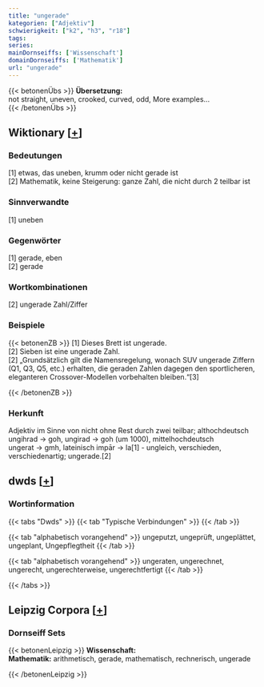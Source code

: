 ```yaml
---
title: "ungerade"
kategorien: ["Adjektiv"]
schwierigkeit: ["k2", "h3", "r18"]
tags:
series:
mainDornseiffs: ['Wissenschaft']
domainDornseiffs: ['Mathematik']
url: "ungerade"
---
```


{{< betonenÜbs >}}
**Übersetzung:**  
not straight, uneven, crooked, curved, odd, More examples...  
{{< /betonenÜbs >}}

## Wiktionary [[+](https://de.wiktionary.org/wiki/ungerade)]

### Bedeutungen
[1] etwas, das uneben, krumm oder nicht gerade ist  
[2] Mathematik, keine Steigerung: ganze Zahl, die nicht durch 2 teilbar ist  

### Sinnverwandte
[1] uneben  

### Gegenwörter
[1] gerade, eben  
[2] gerade  

### Wortkombinationen
[2] ungerade Zahl/Ziffer  

### Beispiele
{{< betonenZB >}}
[1] Dieses Brett ist ungerade.  
[2] Sieben ist eine ungerade Zahl.  
[2] „Grundsätzlich gilt die Namensregelung, wonach SUV ungerade Ziffern (Q1, Q3, Q5, etc.) erhalten, die geraden Zahlen dagegen den sportlicheren, eleganteren Crossover-Modellen vorbehalten bleiben.“[3]  

{{< /betonenZB >}}
### Herkunft
Adjektiv im Sinne von nicht ohne Rest durch zwei teilbar; althochdeutsch ungihrad → goh, ungirad → goh (um 1000), mittelhochdeutsch ungerat → gmh, lateinisch impār → la[1] - ungleich, verschieden, verschiedenartig; ungerade.[2]  



## dwds [[+](https://www.dwds.de/wb/ungerade)]

### Wortinformation
{{< tabs "Dwds" >}}
{{< tab "Typische Verbindungen" >}}
{{< /tab >}}

{{< tab "alphabetisch vorangehend" >}}
ungeputzt, ungeprüft, ungeplättet, ungeplant, Ungepflegtheit
{{< /tab >}}

{{< tab "alphabetisch vorangehend" >}}
ungeraten, ungerechnet, ungerecht, ungerechterweise, ungerechtfertigt
{{< /tab >}}

{{< /tabs >}}

## Leipzig Corpora [[+](https://corpora.uni-leipzig.de/en/res?word=ungerade&corpusId=deu_newscrawl-public_2018)]

### Dornseiff Sets
{{< betonenLeipzig >}}
**Wissenschaft:**  
**Mathematik:** arithmetisch, gerade, mathematisch, rechnerisch, ungerade  

{{< /betonenLeipzig >}}

